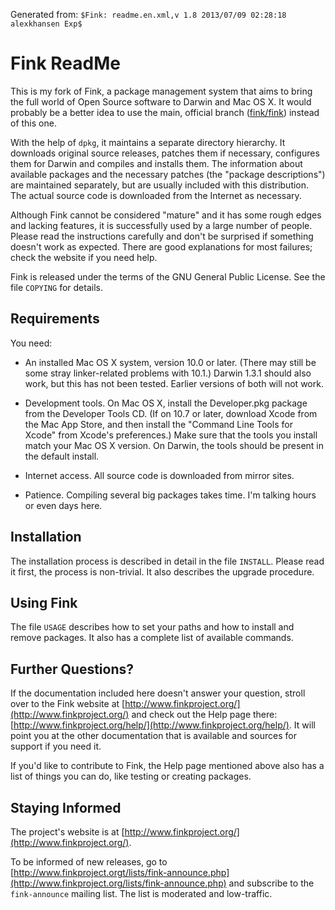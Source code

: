 Generated from: `$Fink: readme.en.xml,v 1.8 2013/07/09 02:28:18 alexkhansen Exp$`

Fink ReadMe
=============

This is my fork of Fink, a package management system that aims to bring the full world of Open Source software to Darwin and Mac OS X. 
It would probably be a better idea to use the main, official branch ([fink/fink](https://github.com/fink/fink)) instead of this one.

With the help of `dpkg`, it maintains a separate directory hierarchy. 
It downloads original source releases, patches them if necessary, configures them for Darwin and compiles and installs them. 
The information about available packages and the necessary patches (the "package descriptions") are maintained separately, but are usually included with this distribution.
The actual source code is downloaded from the Internet as necessary.

Although Fink cannot be considered "mature" and it has some rough edges and lacking features, it is successfully used by a large number of people.
Please read the instructions carefully and don't be surprised if something doesn't work as expected. 
There are good explanations for most failures; check the website if you need help.

Fink is released under the terms of the GNU General Public License. 
See the file `COPYING` for details.


Requirements
--------------

You need:

 * An installed Mac OS X system, version 10.0 or later. 
   (There may still be some stray linker-related problems with 10.1.) 
   Darwin 1.3.1 should also work, but this has not been tested. 
   Earlier versions of both will not work.

 * Development tools. 
   On Mac OS X, install the Developer.pkg package from the Developer Tools CD. 
   (If on 10.7 or later, download Xcode from the Mac App Store, and then install the "Command Line Tools for Xcode" from Xcode's preferences.) 
   Make sure that the tools you install match your Mac OS X version. 
   On Darwin, the tools should be present in the default install.

 * Internet access. All source code is downloaded from mirror sites.

 * Patience. Compiling several big packages takes time. 
   I'm talking hours or even days here.



Installation
--------------
The installation process is described in detail in the file `INSTALL`. 
Please read it first, the process is non-trivial. 
It also describes the upgrade procedure.



Using Fink
------------
The file `USAGE` describes how to set your paths and how to install and remove packages. 
It also has a complete list of available commands.



Further Questions?
--------------------
If the documentation included here doesn't answer your question, stroll over to the Fink website at [http://www.finkproject.org/](http://www.finkproject.org/) and check out the Help page there: [http://www.finkproject.org/help/](http://www.finkproject.org/help/). 
It will point you at the other documentation that is available and sources for support if you need it.

If you'd like to contribute to Fink, the Help page mentioned above also has a list of things you can do, like testing or creating packages.



Staying Informed
------------------
The project's website is at [http://www.finkproject.org/](http://www.finkproject.org/).

To be informed of new releases, go to [http://www.finkproject.orgt/lists/fink-announce.php](http://www.finkproject.org/lists/fink-announce.php) and subscribe to the
`fink-announce` mailing list. 
The list is moderated and low-traffic.

